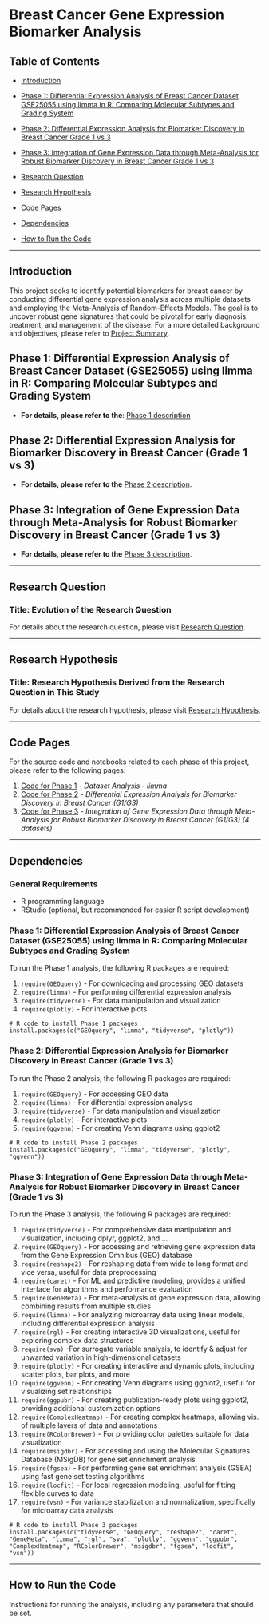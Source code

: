 # Breast Cancer Gene Expression Biomarker Analysis

## Table of Contents

- [Introduction](#introduction)
- [Phase 1: Differential Expression Analysis of Breast Cancer Dataset GSE25055 using limma in R: Comparing Molecular Subtypes and Grading System](#phase-1-differential-expression-analysis-of-breast-cancer-dataset-gse25055-using-limma-in-r-comparing-molecular-subtypes-and-grading-system)
- [Phase 2: Differential Expression Analysis for Biomarker Discovery in Breast Cancer Grade 1 vs 3](#phase-2-differential-expression-analysis-for-biomarker-discovery-in-breast-cancer-grade-1-vs-3)
- [Phase 3: Integration of Gene Expression Data through Meta-Analysis for Robust Biomarker Discovery in Breast Cancer Grade 1 vs 3](#phase-3-integration-of-gene-expression-data-through-meta-analysis-for-robust-biomarker-discovery-in-breast-cancer-grade-1-vs-3)

- [Research Question](#research-question)
- [Research Hypothesis](#research-hypothesis)
- [Code Pages](#code-pages)
- [Dependencies](#dependencies)
- [How to Run the Code](#how-to-run-the-code)

------------------------------------------------------------------------------------------------------
## Introduction

This project seeks to identify potential biomarkers for breast cancer by conducting differential gene expression analysis across multiple datasets and employing the Meta-Analysis of Random-Effects Models. The goal is to uncover robust gene signatures that could be pivotal for early diagnosis, treatment, and management of the disease. For a more detailed background and objectives, please refer to [Project Summary](https://mohammadrezamohajeri.github.io/Breast-Cancer-Gene-Expression-Biomarker-Analysis/Pages/Project_Summary.html).

## Phase 1: Differential Expression Analysis of Breast Cancer Dataset (GSE25055) using limma in R: Comparing Molecular Subtypes and Grading System

* **For details, please refer to the**: [Phase 1 description](https://mohammadrezamohajeri.github.io/Breast-Cancer-Gene-Expression-Biomarker-Analysis/Pages/About_The_Project1.html)
  

## Phase 2: Differential Expression Analysis for Biomarker Discovery in Breast Cancer (Grade 1 vs 3)

* **For details, please refer to the** [Phase 2 description](https://mohammadrezamohajeri.github.io/Breast-Cancer-Gene-Expression-Biomarker-Analysis/Pages/About_The_Project2.html).

## Phase 3: Integration of Gene Expression Data through Meta-Analysis for Robust Biomarker Discovery in Breast Cancer (Grade 1 vs 3)

* **For details, please refer to the** [Phase 3 description](https://mohammadrezamohajeri.github.io/Breast-Cancer-Gene-Expression-Biomarker-Analysis/Pages/About_The_Project3.html).

------------------------------------------------------------------------------------------------------
## Research Question

### Title: Evolution of the Research Question

For details about the research question, please visit [Research Question](https://mohammadrezamohajeri.github.io/Breast-Cancer-Gene-Expression-Biomarker-Analysis/Pages/Research_Question.html).

------------------------------------------------------------------------------------------------------
## Research Hypothesis

### Title: Research Hypothesis Derived from the Research Question in This Study

For details about the research hypothesis, please visit [Research Hypothesis](https://mohammadrezamohajeri.github.io/Breast-Cancer-Gene-Expression-Biomarker-Analysis/Pages/Research_Hypothesis.html).

------------------------------------------------------------------------------------------------------
## Code Pages

For the source code and notebooks related to each phase of this project, please refer to the following pages:

1. [Code for Phase 1](https://mohammadrezamohajeri.github.io/Breast-Cancer-Gene-Expression-Biomarker-Analysis/Pages/R_Code_1Dataset_Code_Page.html) - *Dataset Analysis - limma*
2. [Code for Phase 2](https://mohammadrezamohajeri.github.io/Breast-Cancer-Gene-Expression-Biomarker-Analysis/Pages/R_Code_4Datasets_FC_FDR_Code_Page.html) - *Differential Expression Analysis for Biomarker Discovery in Breast Cancer (G1/G3)*
3. [Code for Phase 3](https://mohammadrezamohajeri.github.io/Breast-Cancer-Gene-Expression-Biomarker-Analysis/Pages/R_Code_4Datasets_Meta_Analysis_Code_Page.html) - *Integration of Gene Expression Data through Meta-Analysis for Robust Biomarker Discovery in Breast Cancer (G1/G3) (4 datasets)*

------------------------------------------------------------------------------------------------------
## Dependencies

### General Requirements
* R programming language
* RStudio (optional, but recommended for easier R script development)

### Phase 1: Differential Expression Analysis of Breast Cancer Dataset (GSE25055) using limma in R: Comparing Molecular Subtypes and Grading System
To run the Phase 1 analysis, the following R packages are required:

1. `require(GEOquery)` - For downloading and processing GEO datasets
2. `require(limma)` - For performing differential expression analysis
3. `require(tidyverse)` - For data manipulation and visualization
4. `require(plotly)` - For interactive plots

```
# R code to install Phase 1 packages
install.packages(c("GEOquery", "limma", "tidyverse", "plotly"))
```

### Phase 2: Differential Expression Analysis for Biomarker Discovery in Breast Cancer (Grade 1 vs 3)
To run the Phase 2 analysis, the following R packages are required:

1. `require(GEOquery)` - For accessing GEO data
2. `require(limma)` - For differential expression analysis
3. `require(tidyverse)` - For data manipulation and visualization
4. `require(plotly)` - For interactive plots
5. `require(ggvenn)` - For creating Venn diagrams using ggplot2

```
# R code to install Phase 2 packages
install.packages(c("GEOquery", "limma", "tidyverse", "plotly", "ggvenn"))
``` 
### Phase 3: Integration of Gene Expression Data through Meta-Analysis for Robust Biomarker Discovery in Breast Cancer (Grade 1 vs 3)
To run the Phase 3 analysis, the following R packages are required:

1. `require(tidyverse)` - For comprehensive data manipulation and visualization, including dplyr, ggplot2, and ...
2. `require(GEOquery)` - For accessing and retrieving gene expression data from the Gene Expression Omnibus (GEO) database
3. `require(reshape2)` - For reshaping data from wide to long format and vice versa, useful for data preprocessing
4. `require(caret)` - For ML and predictive modeling, provides a unified interface for algorithms and performance evaluation
5. `require(GeneMeta)` - For meta-analysis of gene expression data, allowing combining results from multiple studies
6. `require(limma)` - For analyzing microarray data using linear models, including differential expression analysis
7. `require(rgl)` - For creating interactive 3D visualizations, useful for exploring complex data structures
8. `require(sva)` -For surrogate variable analysis, to identify & adjust for unwanted variation in high-dimensional datasets
9. `require(plotly)` - For creating interactive and dynamic plots, including scatter plots, bar plots, and more
10. `require(ggvenn)` - For creating Venn diagrams using ggplot2, useful for visualizing set relationships
11. `require(ggpubr)` - For creating publication-ready plots using ggplot2, providing additional customization options
12. `require(ComplexHeatmap)` - For creating complex heatmaps, allowing vis. of multiple layers of data and annotations
13. `require(RColorBrewer)` - For providing color palettes suitable for data visualization
14. `require(msigdbr)` - For accessing and using the Molecular Signatures Database (MSigDB) for gene set enrichment analysis
15. `require(fgsea)` - For performing gene set enrichment analysis (GSEA) using fast gene set testing algorithms
16. `require(locfit)` - For local regression modeling, useful for fitting flexible curves to data
17. `require(vsn)` - For variance stabilization and normalization, specifically for microarray data analysis

```
# R code to install Phase 3 packages
install.packages(c("tidyverse", "GEOquery", "reshape2", "caret", "GeneMeta", "limma", "rgl", "sva", "plotly", "ggvenn", "ggpubr", "ComplexHeatmap", "RColorBrewer", "msigdbr", "fgsea", "locfit", "vsn"))
``` 
------------------------------------------------------------------------------------------------------
## How to Run the Code

Instructions for running the analysis, including any parameters that should be set.

